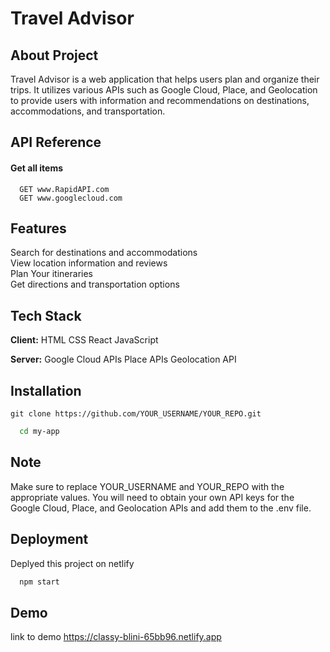 
# Travel Advisor

## About Project

Travel Advisor is a web application that helps users plan and organize their trips. It utilizes various APIs such as Google Cloud, Place, and Geolocation to provide users with information and recommendations on destinations, accommodations, and transportation.
## API Reference

#### Get all items

```http
  GET www.RapidAPI.com
  GET www.googlecloud.com
```




## Features
Search for destinations and accommodations   
View location information and reviews  
Plan Your itineraries   
Get directions and transportation options

## Tech Stack

**Client:** HTML
CSS
React
JavaScript


**Server:**
Google Cloud APIs
Place APIs
Geolocation API


## Installation

    git clone https://github.com/YOUR_USERNAME/YOUR_REPO.git


```bash
  cd my-app

```


    
## Note

Make sure to replace YOUR_USERNAME and YOUR_REPO with the appropriate values.
You will need to obtain your own API keys for the Google Cloud, Place, and Geolocation APIs and add them to the .env file.


## Deployment

Deplyed this project on netlify

```bash
  npm start
```


## Demo

 link to demo
https://classy-blini-65bb96.netlify.app

